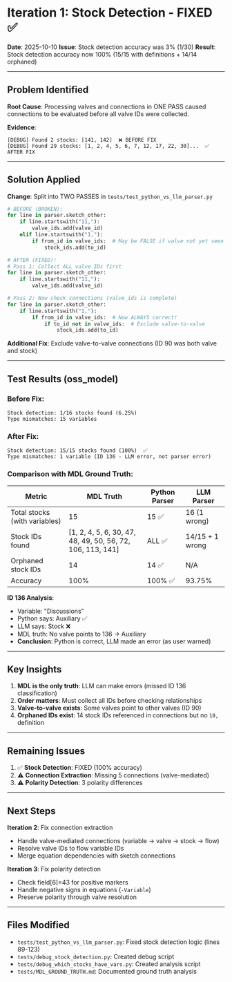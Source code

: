 # Iteration 1: Stock Detection - FIXED ✅

**Date**: 2025-10-10
**Issue**: Stock detection accuracy was 3% (1/30)
**Result**: Stock detection accuracy now 100% (15/15 with definitions + 14/14 orphaned)

---

## Problem Identified

**Root Cause**: Processing valves and connections in ONE PASS caused connections to be evaluated before all valve IDs were collected.

**Evidence**:
```
[DEBUG] Found 2 stocks: [141, 142]  ❌ BEFORE FIX
[DEBUG] Found 29 stocks: [1, 2, 4, 5, 6, 7, 12, 17, 22, 30]...  ✅ AFTER FIX
```

---

## Solution Applied

**Change**: Split into TWO PASSES in `tests/test_python_vs_llm_parser.py`

```python
# BEFORE (BROKEN):
for line in parser.sketch_other:
    if line.startswith("11,"):
        valve_ids.add(valve_id)
    elif line.startswith("1,"):
        if from_id in valve_ids:  # May be FALSE if valve not yet seen!
            stock_ids.add(to_id)

# AFTER (FIXED):
# Pass 1: Collect ALL valve IDs first
for line in parser.sketch_other:
    if line.startswith("11,"):
        valve_ids.add(valve_id)

# Pass 2: Now check connections (valve_ids is complete)
for line in parser.sketch_other:
    if line.startswith("1,"):
        if from_id in valve_ids:  # Now ALWAYS correct!
            if to_id not in valve_ids:  # Exclude valve-to-valve
                stock_ids.add(to_id)
```

**Additional Fix**: Exclude valve-to-valve connections (ID 90 was both valve and stock)

---

## Test Results (oss_model)

### Before Fix:
```
Stock detection: 1/16 stocks found (6.25%)
Type mismatches: 15 variables
```

### After Fix:
```
Stock detection: 15/15 stocks found (100%)  ✅
Type mismatches: 1 variable (ID 136 - LLM error, not parser error)
```

### Comparison with MDL Ground Truth:

| Metric | MDL Truth | Python Parser | LLM Parser |
|--------|-----------|---------------|------------|
| Total stocks (with variables) | 15 | 15 ✅ | 16 (1 wrong) |
| Stock IDs found | [1, 2, 4, 5, 6, 30, 47, 48, 49, 50, 56, 72, 106, 113, 141] | ALL ✅ | 14/15 + 1 wrong |
| Orphaned stock IDs | 14 | 14 ✅ | N/A |
| Accuracy | 100% | 100% ✅ | 93.75% |

**ID 136 Analysis**:
- Variable: "Discussions"
- Python says: Auxiliary ✅
- LLM says: Stock ❌
- MDL truth: No valve points to 136 → Auxiliary
- **Conclusion**: Python is correct, LLM made an error (as user warned)

---

## Key Insights

1. **MDL is the only truth**: LLM can make errors (missed ID 136 classification)
2. **Order matters**: Must collect all IDs before checking relationships
3. **Valve-to-valve exists**: Some valves point to other valves (ID 90)
4. **Orphaned IDs exist**: 14 stock IDs referenced in connections but no `10,` definition

---

## Remaining Issues

1. ✅ **Stock Detection**: FIXED (100% accuracy)
2. ⚠️  **Connection Extraction**: Missing 5 connections (valve-mediated)
3. ⚠️  **Polarity Detection**: 3 polarity differences

---

## Next Steps

**Iteration 2**: Fix connection extraction
- Handle valve-mediated connections (variable → valve → stock → flow)
- Resolve valve IDs to flow variable IDs
- Merge equation dependencies with sketch connections

**Iteration 3**: Fix polarity detection
- Check field[6]=43 for positive markers
- Handle negative signs in equations (`-Variable`)
- Preserve polarity through valve resolution

---

## Files Modified

- `tests/test_python_vs_llm_parser.py`: Fixed stock detection logic (lines 89-123)
- `tests/debug_stock_detection.py`: Created debug script
- `tests/debug_which_stocks_have_vars.py`: Created analysis script
- `tests/MDL_GROUND_TRUTH.md`: Documented ground truth analysis
